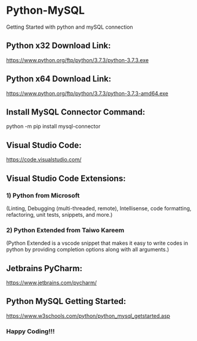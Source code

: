 # Python-MySQL
Getting Started with python and mySQL connection

## Python x32 Download Link: 
https://www.python.org/ftp/python/3.7.3/python-3.7.3.exe

## Python x64 Download Link: 
https://www.python.org/ftp/python/3.7.3/python-3.7.3-amd64.exe

## Install MySQL Connector Command: 
python -m pip install mysql-connector

## Visual Studio Code: 
https://code.visualstudio.com/

## Visual Studio Code Extensions: 
### 1) Python from Microsoft 
(Linting, Debugging (multi-threaded, remote), Intellisense, code formatting, refactoring, unit tests, snippets, and more.)
### 2) Python Extended from Taiwo Kareem 
(Python Extended is a vscode snippet that makes it easy to write codes in python by providing completion options along with all arguments.)

## Jetbrains PyCharm: 
https://www.jetbrains.com/pycharm/

## Python MySQL Getting Started: 
https://www.w3schools.com/python/python_mysql_getstarted.asp

### Happy Coding!!!
